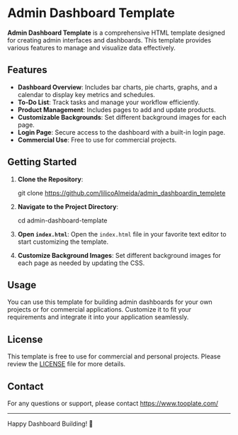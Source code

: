 # Admin Dashboard Template

**Admin Dashboard Template** is a comprehensive HTML template designed for creating admin interfaces and dashboards. This template provides various features to manage and visualize data effectively.

## Features

- **Dashboard Overview**: Includes bar charts, pie charts, graphs, and a calendar to display key metrics and schedules.
- **To-Do List**: Track tasks and manage your workflow efficiently.
- **Product Management**: Includes pages to add and update products.
- **Customizable Backgrounds**: Set different background images for each page.
- **Login Page**: Secure access to the dashboard with a built-in login page.
- **Commercial Use**: Free to use for commercial projects. 

## Getting Started

1. **Clone the Repository**:
  
    git clone https://github.com/lilicoAlmeida/admin_dashboardin_templete
  

2. **Navigate to the Project Directory**:
  
    cd admin-dashboard-template
  

3. **Open `index.html`**:
    Open the `index.html` file in your favorite text editor to start customizing the template.

4. **Customize Background Images**:
    Set different background images for each page as needed by updating the CSS.

## Usage

You can use this template for building admin dashboards for your own projects or for commercial applications. Customize it to fit your requirements and integrate it into your application seamlessly.

## License

This template is free to use for commercial and personal projects. Please review the [LICENSE](LICENSE) file for more details.

## Contact

For any questions or support, please contact https://www.tooplate.com/

---

Happy Dashboard Building! 🚀
